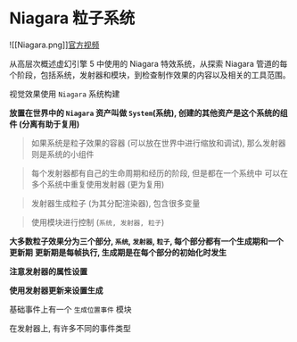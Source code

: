 # Niagara 粒子系统

![[Niagara.png]][官方视频](https://dev.epicgames.com/community/learning/tutorials/j9YO/unreal-engine-begin-play-niagara?source=0w)

从高层次概述虚幻引擎 5 中使用的 Niagara 特效系统，从探索 Niagara 管道的每个阶段，包括系统，发射器和模块，到检查制作效果的内容以及相关的工具范围。

视觉效果使用 `Niagara` 系统构建

**放置在世界中的 `Niagara` 资产叫做 `System`(系统), 创建的其他资产是这个系统的组件 (分离有助于复用)**

> 如果系统是粒子效果的容器 (可以放在世界中进行缩放和调试), 那么发射器则是系统的小组件

> 每个发射器都有自己的生命周期和经历的阶段, 但是都在一个系统中
> 可以在多个系统中重复使用发射器 (更为复用)

> 发射器生成粒子 (为其分配渲染器), 包含很多变量

> 使用模块进行控制 (`系统, 发射器, 粒子`)

**大多数粒子效果分为三个部分, `系统`, `发射器`, `粒子`, 每个部分都有一个生成期和一个更新期**
**更新期是每帧执行, 生成期是在每个部分的初始化时发生**

**注意发射器的属性设置**

**使用发射器更新来设置生成**

基础事件上有一个 `生成位置事件` 模块

在发射器上, 有许多不同的事件类型

